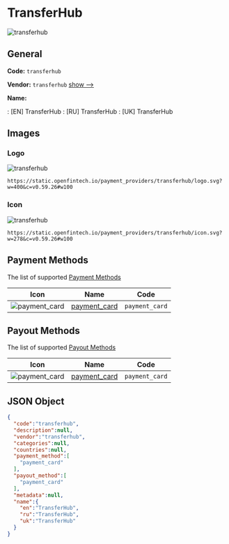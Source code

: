 
# TransferHub 
![transferhub](https://static.openfintech.io/payment_providers/transferhub/logo.svg?w=400&c=v0.59.26#w100)  

## General 
 
**Code:** `transferhub` 
 
**Vendor:** `transferhub` [show -->](/vendors/transferhub/) 
 
**Name:** 
 
:	[EN] TransferHub 
:	[RU] TransferHub 
:	[UK] TransferHub 
 

## Images 

### Logo 
 
![transferhub](https://static.openfintech.io/payment_providers/transferhub/logo.svg?w=400&c=v0.59.26#w100)  

```
https://static.openfintech.io/payment_providers/transferhub/logo.svg?w=400&c=v0.59.26#w100
```  

### Icon 
 
![transferhub](https://static.openfintech.io/payment_providers/transferhub/icon.svg?w=278&c=v0.59.26#w100)  

```
https://static.openfintech.io/payment_providers/transferhub/icon.svg?w=278&c=v0.59.26#w100
```  

## Payment Methods 
 
The list of supported [Payment Methods](/payment-methods/) 

|Icon|Name|Code| 
|:---:|:---:|:---:| 
|![payment_card](https://static.openfintech.io/payment_methods/payment_card/icon.svg?w=278&c=v0.59.26#w100) |[payment_card](/payment-methods/payment_card/)|`payment_card`| 
 

## Payout Methods 
 
The list of supported [Payout Methods](/payout-methods/) 

|Icon|Name|Code| 
|:---:|:---:|:---:| 
|![payment_card](https://static.openfintech.io/payout_methods/payment_card/icon.svg?w=278&c=v0.59.26#w40) |[payment_card](payout-methodspayment_card/)|`payment_card`| 
 

## JSON Object 

```json
{
  "code":"transferhub",
  "description":null,
  "vendor":"transferhub",
  "categories":null,
  "countries":null,
  "payment_method":[
    "payment_card"
  ],
  "payout_method":[
    "payment_card"
  ],
  "metadata":null,
  "name":{
    "en":"TransferHub",
    "ru":"TransferHub",
    "uk":"TransferHub"
  }
}
```  
